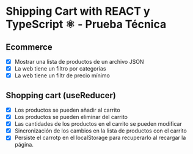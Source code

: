 # Shipping Cart with REACT y TypeScript ⚛️ - Prueba Técnica

## Ecommerce

- [x] Mostrar una lista de productos de un archivo JSON
- [x] La web tiene un filtro por categorías
- [x] La web tiene un filtr de precio mínimo

## Shopping cart (useReducer)

- [x] Los productos se pueden añadir al carrito
- [x] Los productos se pueden eliminar del carrito
- [x] Las cantidades de los productos en el carrito se pueden modificar
- [x] Sincronización de los cambios en la lista de productos con el carrito
- [x] Persiste el carrotp en el localStorage para recuperarlo al recargar la página.
